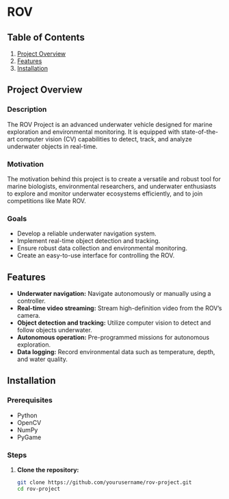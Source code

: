 # ROV

## Table of Contents
1. [Project Overview](#project-overview)
2. [Features](#features)
3. [Installation](#installation)
   
## Project Overview
### Description
The ROV Project is an advanced underwater vehicle designed for marine exploration and environmental monitoring. It is equipped with state-of-the-art computer vision (CV) capabilities to detect, track, and analyze underwater objects in real-time.

### Motivation
The motivation behind this project is to create a versatile and robust tool for marine biologists, environmental researchers, and underwater enthusiasts to explore and monitor underwater ecosystems efficiently, and to join competitions like Mate ROV.

### Goals
- Develop a reliable underwater navigation system.
- Implement real-time object detection and tracking.
- Ensure robust data collection and environmental monitoring.
- Create an easy-to-use interface for controlling the ROV.

## Features
- **Underwater navigation:** Navigate autonomously or manually using a controller.
- **Real-time video streaming:** Stream high-definition video from the ROV’s camera.
- **Object detection and tracking:** Utilize computer vision to detect and follow objects underwater.
- **Autonomous operation:** Pre-programmed missions for autonomous exploration.
- **Data logging:** Record environmental data such as temperature, depth, and water quality.

## Installation
### Prerequisites
- Python 
- OpenCV
- NumPy
- PyGame

### Steps
1. **Clone the repository:**
   ```bash
   git clone https://github.com/yourusername/rov-project.git
   cd rov-project
